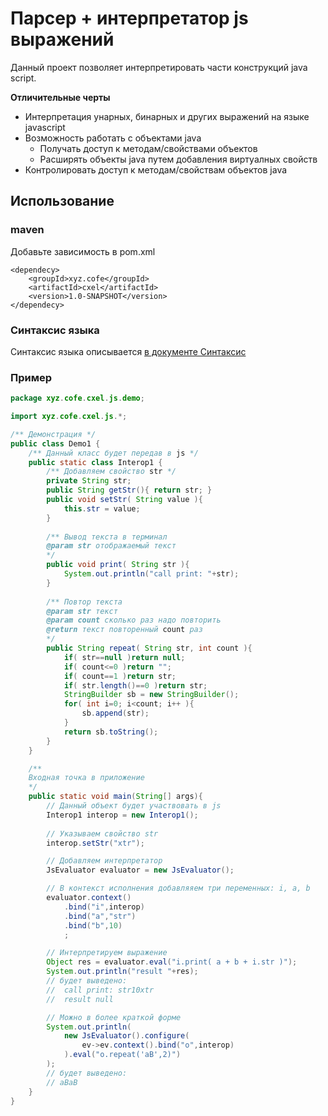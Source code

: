 Парсер + интерпретатор js выражений
===================================

Данный проект позволяет интерпретировать 
части конструкций java script.

**Отличительные черты**

* Интерпретация унарных, бинарных и других выражений на языке javascript
* Возможность работать с объектами java
    * Получать доступ к методам/свойствами объектов
    * Расширять объекты java путем добавления виртуалных свойств    
* Контролировать доступ к методам/свойствам объектов java

Использование
-------------

### maven

Добавьте зависимость в pom.xml

    <dependecy>
        <groupId>xyz.cofe</groupId>
        <artifactId>cxel</artifactId>
        <version>1.0-SNAPSHOT</version>
    </dependecy>

### Синтаксис языка

Синтаксис языка описывается [в документе Синтаксис](doc/js-syntax.md)

### Пример

```java
package xyz.cofe.cxel.js.demo;

import xyz.cofe.cxel.js.*;

/** Демонстрация */
public class Demo1 {
    /** Данный класс будет передав в js */
    public static class Interop1 {
        /** Добавляем свойство str */
        private String str;
        public String getStr(){ return str; }
        public void setStr( String value ){
            this.str = value;
        }
    
        /** Вывод текста в терминал
        @param str отображаемый текст
        */
        public void print( String str ){
            System.out.println("call print: "+str);
        }
    
        /** Повтор текста
        @param str текст
        @param count сколько раз надо повторить
        @return текст повторенный count раз
        */
        public String repeat( String str, int count ){
            if( str==null )return null;
            if( count<=0 )return "";
            if( count==1 )return str;
            if( str.length()==0 )return str;
            StringBuilder sb = new StringBuilder();
            for( int i=0; i<count; i++ ){
                sb.append(str);
            }
            return sb.toString();
        }
    }

    /**
    Входная точка в приложение 
    */
    public static void main(String[] args){
        // Данный объект будет участвовать в js
        Interop1 interop = new Interop1();
    
        // Указываем свойство str
        interop.setStr("xtr");

        // Добавляем интерпретатор
        JsEvaluator evaluator = new JsEvaluator();

        // В контекст исполнения добавляяем три переменных: i, a, b
        evaluator.context()
            .bind("i",interop)
            .bind("a","str")
            .bind("b",10)
            ;

        // Интерпретируем выражение
        Object res = evaluator.eval("i.print( a + b + i.str )");
        System.out.println("result "+res);
        // будет выведено:
        //  call print: str10xtr
        //  result null

        // Можно в более краткой форме
        System.out.println(
            new JsEvaluator().configure(
                ev->ev.context().bind("o",interop)
            ).eval("o.repeat('aB',2)")
        );
        // будет выведено:
        // aBaB
    }
}
```